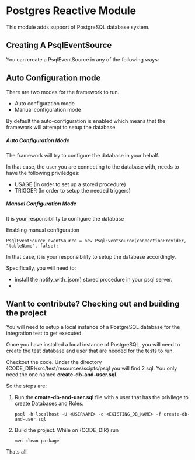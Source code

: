 
Postgres Reactive Module
=====

This module adds support of PostgreSQL database system.

Creating A PsqlEventSource
------

You can create a PsqlEventSource in any of the following ways:


Auto Configuration mode
-------

There are two modes for the framework to run.

- Auto configuration mode
- Manual configuration mode

By default the auto-configuration is enabled which means that the framework will attempt to setup the database.

##### Auto Configuration Mode

The framework will try to configure the database in your behalf.

In that case, the user you are connecting to the database with, needs to have the following priviledges:

- USAGE (In order to set up a stored procedure)
- TRIGGER (In order to setup the needed triggers)

##### Manual Configuration Mode

It is your responsibility to configure the database

Enabling manual configuration

    PsqlEventSource eventSource = new PsqlEventSource(connectionProvider, "tableName", false);

In that case, it is your responsibility to setup the database accordingly.

Specifically, you will need to:
- install the notify_with_json() stored procedure in your psql server.
-


Want to contribute? Checking out and building the project
--------

You will need to setup a local instance of a PostgreSQL database for the integration test to get executed.

Once you have installed a local instance of PostgreSQL, you will need to create the test database and user that are needed for the tests to run.

Checkout the code. Under the directory {CODE_DIR}/src/test/resources/scipts/psql you will find 2 sql. You only need the one named **create-db-and-user.sql**.

So the steps are:

1. Run the **create-db-and-user.sql** file with a user that has the privilege to create Databases and Roles.

    `
    psql -h localhost -U <USERNAME> -d <EXISTING_DB_NAME> -f create-db-and-user.sql
    `

2. Build the project. While on {CODE_DIR} run

    `
    mvn clean package
    `

Thats all!